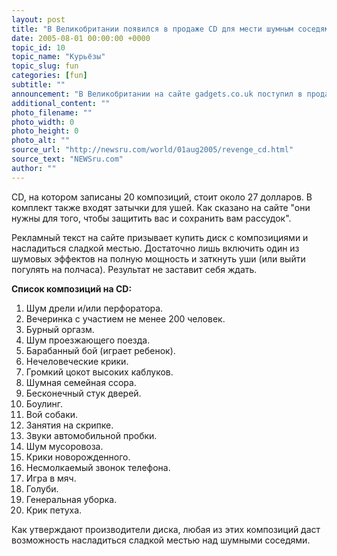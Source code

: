```yaml
---
layout: post
title: "В Великобритании появился в продаже CD для мести шумным соседям"
date: 2005-08-01 00:00:00 +0000
topic_id: 10
topic_name: "Курьёзы"
topic_slug: fun
categories: [fun]
subtitle: ""
announcement: "В Великобритании на сайте gadgets.co.uk поступил в продажу диск для мести соседям, которые слишком громко слушают музыку, кричат или шумят любым другим способом."
additional_content: ""
photo_filename: ""
photo_width: 0
photo_height: 0
photo_alt: ""
source_url: "http://newsru.com/world/01aug2005/revenge_cd.html"
source_text: "NEWSru.com"
author: ""
---
```

CD, на котором записаны 20 композиций, стоит около 27 долларов. В комплект также входят затычки для ушей. Как сказано на сайте "они нужны для того, чтобы защитить вас и сохранить вам рассудок".

Рекламный текст на сайте призывает купить диск с композициями и насладиться сладкой местью. Достаточно лишь включить один из шумовых эффектов на полную мощность и заткнуть уши (или выйти погулять на полчаса). Результат не заставит себя ждать.

<strong>Список композиций на CD:</strong>

1) Шум дрели и/или перфоратора.
2) Вечеринка с участием не менее 200 человек.
3) Бурный оргазм.
4) Шум проезжающего поезда.
5) Барабанный бой (играет ребенок).
6) Нечеловеческие крики.
7) Громкий цокот высоких каблуков.
8) Шумная семейная ссора.
9) Бесконечный стук дверей.
10) Боулинг.
11) Вой собаки.
12) Занятия на скрипке.
13) Звуки автомобильной пробки.
14) Шум мусоровоза.
15) Крики новорожденного.
16) Несмолкаемый звонок телефона.
17) Игра в мяч.
18) Голуби.
19) Генеральная уборка.
20) Крик петуха.

Как утверждают производители диска, любая из этих композиций даст возможность насладиться сладкой местью над шумными соседями.

